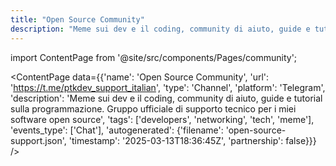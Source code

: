 ```yaml
---
title: "Open Source Community"
description: "Meme sui dev e il coding, community di aiuto, guide e tutorial sulla programmazione. Gruppo ufficiale di supporto tecnico per i miei software open source"
---
```

import ContentPage from '@site/src/components/Pages/community';

<ContentPage
    data={{'name': 'Open Source Community', 'url': 'https://t.me/ptkdev_support_italian', 'type': 'Channel', 'platform': 'Telegram', 'description': 'Meme sui dev e il coding, community di aiuto, guide e tutorial sulla programmazione. Gruppo ufficiale di supporto tecnico per i miei software open source', 'tags': ['developers', 'networking', 'tech', 'meme'], 'events_type': ['Chat'], 'autogenerated': {'filename': 'open-source-support.json', 'timestamp': '2025-03-13T18:36:45Z', 'partnership': false}}}
/>
